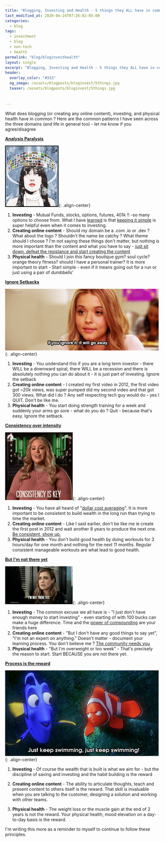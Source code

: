 ```yaml
---
title: "Blogging, Investing and Health - 5 things they ALL have in common"
last_modified_at: 2020-04-24T07:26:02-05:00
categories:
  - blog
tags:
  - investment
  - blog
  - non-tech
  - health
permalink: "blog/bloginvesthealth"
layout: single
excerpt: "Blogging, Investing and Health - 5 things they ALL have in common"
header:
  overlay_color: "#333"
  og_image: /assets/blogposts/bloginvest/5things.jpg
  teaser: /assets/blogposts/bloginvest/5things.jpg
  

---
```




What does blogging (or creating any online content), investing, and physical health have in common ? Here are the common patterns I have seen across the three domains (and life in general too) - let me know if you agree/disagree



**<u>Analysis Paralysis</u>** 

![analysis](/assets/blogposts/bloginvest/1analysis.gif){: .align-center}

1. **Investing** - Mutual Funds, stocks, options, futures, 401k !!  -so many options to choose from. What I have [learned](https://jlcollinsnh.com/) is that [keeping it simple](https://www.forbes.com/sites/zackfriedman/2017/03/09/9-money-rules-index-card/#6e35a83e2c09) is super helpful even when it comes to investing.  
2. **Creating online content** - Should my domain be a .com .io or .dev  ? What about the logo ? Shouldn't the name be catchy ? What theme should I choose ? I'm not saying these things don't matter, but nothing is more important than the content and what you have to say - [just sit down, defeat the resistance and start creating the content](https://www.azuremonk.com/blog/warofart)
3. **Physical health** - Should I join this fancy boutique gym?  soul cycle? orange theory fitness? should I have a personal trainer? It is more important to start - Start simple - even if it means going out for a run or just using a pair of dumbbells'


**<u>Ignore Setbacks</u>**

![ignore](/assets/blogposts/bloginvest/ignore.gif){: .align-center}

1. **Investing** - You understand this if you are a long term investor - there WILL be a downward spiral, there WILL be a recession and there is absolutely nothing you can do about it - it is just part of investing. Ignore the setback
2. **Creating online content** - I created my first video in 2012, the first video got ~20k views, was super pumped did my second video and that got 300 views. What did I do ? Any self respecting tech guy would do - yes I QUIT. Don't be like me. 
3. **Physical health** - You start doing strength training for a week and suddenly your arms go sore - what do you do ? Quit - because that's easy. Ignore the setback. 


**<u>Consistency over intensity</u>** 

![tenor (1)](/assets/blogposts/bloginvest/consistency.gif){: .align-center}

1. **Investing**  - You have all heard of "[dollar cost averaging](https://www.investopedia.com/terms/d/dollarcostaveraging.asp)". It is more important to be consistent to build wealth in the long run than trying to time the market. 
2. **Creating online content** - Like I said earlier, don't be like me ie create the first post in 2012 and wait another 8 years to produce the next one. [Be consistent, show up.](https://www.hanselman.com/blog/11EssentialCharacteristicsForBeingAGoodTechnicalAdvocateOrInterviewer.aspx) 
3. **Physical health** - You don't build good health by doing workouts for 3 hours/day for one month and nothing for the next 11 months. Regular consistent manageable workouts are what lead to good health.

**<u>But I'm not there yet</u>** 

![tenor](/assets/blogposts/bloginvest/tenor.gif){: .align-center}

1. **Investing** - The common excuse we all have is - "I just don't have enough money to start investing" - even starting of with 100 bucks can make a huge difference. Time and the [power of compounding](https://www.youtube.com/watch?v=7zf7zob1Xdc) are your friends here
2. **Creating online content** - "But I don't have any good things to say yet", "I'm not an expert on anything." Doesn't matter - document your learning process. You don't believe me ? [The community needs you](https://twitter.com/ranand12/status/1252579324978507776)
3. **Physical health** - "But I'm overweight or too week" - That's precisely the reason to start. Start BECAUSE you are not there yet. 


**<u>Process is the reward</u>** 

![swimming](/assets/blogposts/bloginvest/swimming.gif){: .align-center}

1. **Investing** -  Of course the wealth that is built is what we aim for - but the discipline of saving and investing and the habit building is the reward

2. **Creating online content** - The ability to articulate thoughts, teach and present content to others itself is the reward. That skill is invaluable when you are talking to the customer, designing a solution and working with other teams. 

3. **Physical health** - The weight loss or the muscle gain at the end of 2 years is not the reward. Your physical health, mood elevation on a day-to-day basis is the reward. 

   

I'm writing this more as a reminder to myself to continue to follow these principles. 
